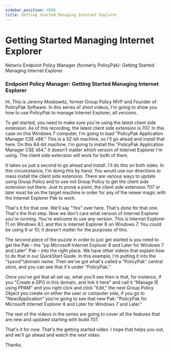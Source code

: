 ```yaml
---
sidebar_position: 4580
title: Getting Started Managing Internet Explorer
---
```


# Getting Started Managing Internet Explorer

Netwrix Endpoint Policy Manager (formerly PolicyPak): Getting Started Managing Internet Explorer

### Endpoint Policy Manager: Getting Started Managing Internet Explorer

Hi. This is Jeremy Moskowitz, former Group Policy MVP and Founder of PolicyPak Software. In this series of short videos, I'm going to show you how to use PolicyPak to manage Internet Explorer, all versions.

To get started, you need to make sure you're using the latest client side extension. As of this recording, the latest client side extension is 707. In this case on this Windows 7 computer, I'm going to load "PolicyPak Application Manager CSE x86." This is a 32-bit machine, so I'll go ahead and install that here. On this 64-bit machine, I'm going to install the "PolicyPak Application Manager CSE x64." It doesn't matter which version of Internet Explorer I'm using. The client side extension will work for both of them.

It takes us just a second to go ahead and install. I'll do this on both sides. In this circumstance, I'm doing this by hand. You would use our directions to mass install the client side extension. There are various ways to update using Group Policy and to use not Group Policy to get the client side extension out there. Just to prove a point, the client side extension 707 or later must be on the target machine in order for any of the newer magic with the Internet Explorer Pak to work.

That's it for that one. We'll say "Yes" over here. That's done for that one. That's the first step. Now we don't care what version of Internet Explorer you're running. You're welcome to use any version. This is Internet Explorer 11 on Windows 8.1, and this is Internet Explorer 8 on Windows 7. You could be using 9 or 10; it doesn't matter for the purposes of this.

The second piece of the puzzle in order to just get started is you need to get the Pak – the "pp Microsoft Internet Explorer 8 and Later for Windows 7 and Later" Pak – into the right place. We have other videos that explain how to do that in our QuickStart Guide. In this example, I'm putting it into the "sysvol"\domain name. Then we've got what's called a "PolicyPak" central store, and you can see that it's under "PolicyPak."

Once you've got that all set up, what you'll see then is that, for instance, if you "Create a GPO in this domain, and link it here" and call it "Manage IE using PPAM" and you right click and click "Edit," the next Group Policy Object you create on either the user or computer side, if you go to "New/Application" you're going to see that new Pak: "PolicyPak for Microsoft Internet Explorer 8 and Later for Windows 7 and Later."

The rest of the videos in the series are going to cover all the features that are new and updated starting with build 707.

That's it for now. That's the getting started video. I hope that helps you out, and we'll go ahead and watch the next video.

Thanks.
